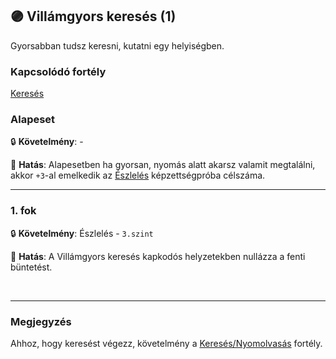 ## 🟣 Villámgyors keresés (1)

Gyorsabban tudsz keresni, kutatni egy helyiségben.

### Kapcsolódó fortély

[Keresés](kereses.md)

### Alapeset

🔒 **Követelmény**:  - 

🌟 **Hatás**: Alapesetben ha gyorsan, nyomás alatt akarsz valamit megtalálni, akkor `+3`-al emelkedik az [Észlelés](../kepzettsegek.primer.altalanos/eszleles.md) képzettségpróba célszáma.

---
### 1. fok

🔒 **Követelmény**: Észlelés - `3.szint`

🌟 **Hatás**: A Villámgyors keresés kapkodós helyzetekben nullázza a fenti büntetést.

<br />

---
### Megjegyzés

Ahhoz, hogy keresést végezz, követelmény a [Keresés/Nyomolvasás](kereses.md) fortély.
